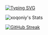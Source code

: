 
<a href="https://github.com/drkostas">
    <img src="https://readme-typing-svg.demolab.com?font=Georgia&size=18&duration=2000&pause=100&multiline=true&width=500&height=80&lines=Ashurov+Safarmurod;Founder of Wakeel and .Net Developer" alt="Typing SVG" />
</a>

   


![xoqoniy's Stats](https://github-readme-stats.vercel.app/api?username=xoqoniy&theme=algolia&show_icons=true&hide_border=false&count_private=true)

<a href="https://git.io/streak-stats"><img src="https://streak-stats.demolab.com?user=xoqoniy&theme=algolia&hide_border=true&count_private=true&date_format=M%20j%5B%2C%20Y%5D" alt="GitHub Streak" /></a> 



